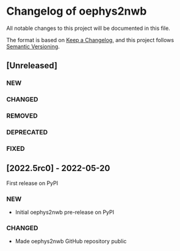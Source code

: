  <!--
 Copyright (c) 2023 Ernst Strüngmann Institute (ESI) for Neuroscience
 in Cooperation with Max Planck Society
 SPDX-License-Identifier: CC-BY-NC-SA-1.0
 -->

# Changelog of oephys2nwb
All notable changes to this project will be documented in this file.

The format is based on [Keep a Changelog](https://keepachangelog.com/en/1.0.0/),
and this project follows [Semantic Versioning](https://semver.org/spec/v2.0.0.html).

## [Unreleased]
### NEW
### CHANGED
### REMOVED
### DEPRECATED
### FIXED

## [2022.5rc0] - 2022-05-20
First release on PyPI

### NEW
- Initial oephys2nwb pre-release on PyPI

### CHANGED
- Made oephys2nwb GitHub repository public
